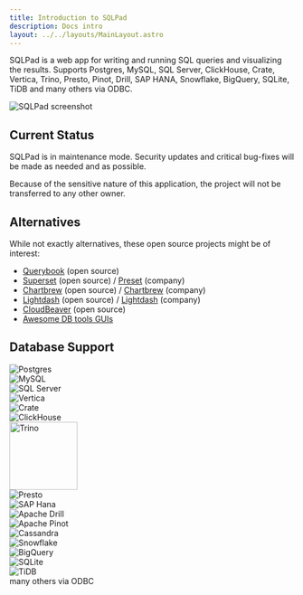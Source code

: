 ```yaml
---
title: Introduction to SQLPad
description: Docs intro
layout: ../../layouts/MainLayout.astro
---
```


SQLPad is a web app for writing and running SQL queries and visualizing the results. Supports Postgres, MySQL, SQL Server, ClickHouse, Crate, Vertica, Trino, Presto, Pinot, Drill, SAP HANA, Snowflake, BigQuery, SQLite, TiDB and many others via ODBC.

<img class="screenshot" src="/images/screenshot.png" alt="SQLPad screenshot" >

## Current Status

SQLPad is in maintenance mode. Security updates and critical bug-fixes will be made as needed and as possible.

Because of the sensitive nature of this application, the project will not be transferred to any other owner.

## Alternatives

While not exactly alternatives, these open source projects might be of interest:

- [Querybook](https://www.querybook.org/) (open source)
- [Superset](https://github.com/apache/superset) (open source) / [Preset](https://preset.io/) (company)
- [Chartbrew](https://github.com/chartbrew/chartbrew) (open source) / [Chartbrew](https://chartbrew.com/) (company)
- [Lightdash](https://github.com/lightdash/lightdash) (open source) / [Lightdash](https://www.lightdash.com/) (company)
- [CloudBeaver](https://github.com/dbeaver/cloudbeaver) (open source)
- [Awesome DB tools GUIs](https://github.com/mgramin/awesome-db-tools#gui)

## Database Support

<div class="db-images">
  <div class="db-container">
    <img src="/images/logo-postgresql.png" data-origin="/images/logo-postgresql.png" alt="Postgres" >
  </div>
  <div class="db-container">
    <img src="/images/logo-mysql.png" data-origin="/images/logo-mysql.png" alt="MySQL">
  </div>
  <div class="db-container">
    <img src="/images/logo-sql-server.png" data-origin="/images/logo-sql-server.png" alt="SQL Server">
  </div>
  <div class="db-container">
    <img src="/images/logo-vertica.jpg" data-origin="/images/logo-vertica.png" alt="Vertica" >
  </div>
  <div class="db-container">
    <img src="/images/logo-crate.png" data-origin="/images/logo-crate.png" alt="Crate" >
  </div>
  <div class="db-container">
    <img src="/images/logo-clickhouse.png" data-origin="/images/logo-clickhouse.png" alt="ClickHouse" >
  </div>
  <div class="db-container db-container-bg">
    <img src="/images/logo-trino.svg" data-origin="/images/logo-trino.svg" alt="Trino" style="height: 120px;" >
  </div>
  <div class="db-container db-container-bg">
    <img src="/images/logo-presto.png" data-origin="/images/logo-presto.png" alt="Presto" >
  </div>
  <div class="db-container">
    <img src="/images/logo-sap-hana.jpg" data-origin="/images/logo-sap-hana.jpg" alt="SAP Hana" >
  </div>
  <div class="db-container db-container-bg">
    <img src="/images/logo-apachedrill.png" data-origin="/images/logo-apachedrill.png" alt="Apache Drill" >
  </div>
  <div class="db-container">
    <img src="/images/logo-pinot.png" data-origin="/images/logo-pinot.png" alt="Apache Pinot" >
  </div>
  <div class="db-container db-container-bg">
    <img src="/images/logo-cassandra.png" data-origin="/images/logo-cassandra.png" alt="Cassandra" >
  </div>
  <div class="db-container">
    <img src="/images/logo-snowflake.png" data-origin="/images/logo-snowflake.png" alt="Snowflake" >
  </div>
  <div class="db-container">
    <img src="/images/logo-bigquery.png" data-origin="/images/logo-bigquery.png" alt="BigQuery" >
  </div>
  <div class="db-container">
    <img src="/images/logo-sqlite.png" data-origin="/images/logo-sqlite.png" alt="SQLite" >
  </div>
  <div class="db-container">
    <img src="/images/logo-tidb.png" data-origin="/images/logo-tidb.png" alt="TiDB" >
  </div>
  <div class="db-container">many others via ODBC</div>
</div>
